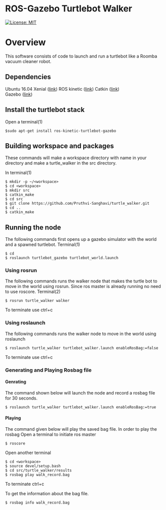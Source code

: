 # ROS-Gazebo Turtlebot Walker
[![License: MIT](https://img.shields.io/badge/License-MIT-yellow.svg)](https://opensource.org/licenses/MIT)

# Overview
This software consists of code to launch and run a turtlebot like a Roomba vacuum cleaner robot.

## Dependencies			
 Ubuntu 16.04 Xenial ([link](http://releases.ubuntu.com/16.04/))
 ROS kinetic ([link](http://wiki.ros.org/kinetic))
 Catkin ([link](http://wiki.ros.org/catkin))  
 Gazebo ([link](http://gazebosim.org/))

## Install the turtlebot stack
Open a terminal(1)
```
$sudo apt-get install ros-kinetic-turtlebot-gazebo 
```

## Building workspace and packages
These commands will make a workspace directory with name <workspace> in your <home> directory and make a turtle_walker in the src directory.

In terminal(1)
```
$ mkdir -p ~/<workspace>
$ cd <workspace>
$ mkdir src
$ catkin_make
$ cd src
$ git clone https://github.com/Pruthvi-Sanghavi/turtle_walker.git
$ cd ..
$ catkin_make
```

## Running the node
The following commands first opens up a gazebo simulator with the world and a spawned turtlebot.
Terminal(1)
```
$ cd
$ roslaunch turtlebot_gazebo turtlebot_world.launch
```

### Using rosrun
The following commands runs the walker node that makes the turtle bot to move in the world using rosrun.
Since ros master is already running no need to use roscore.
Terminal(2)
```
$ rosrun turtle_walker walker
```
To terminate use ctrl+c

### Using roslaunch
The following commands runs the walker node to move in the world using roslaunch

```
$ roslaunch turtle_walker turtlebot_walker.launch enableRosBag:=false 
```
To terminate use ctrl+c

### Generating and Playing Rosbag file

#### Genrating
The command shown below will launch the node and record a rosbag file for 30 seconds.
```
$ roslaunch turtle_walker turtlebot_walker.launch enableRosBag:=true
```
#### Playing 
The command given below will play the saved bag file.
In order to play the rosbag
Open a terminal to initiate ros master
```
$ roscore
```
Open another terminal
```
$ cd <workspace>
$ source devel/setup.bash
$ cd src/turtle_walker/results
$ rosbag play walk_record.bag
```
To terminate ctrl+c

To get the information about the bag file.
```
$ rosbag info walk_record.bag
```



